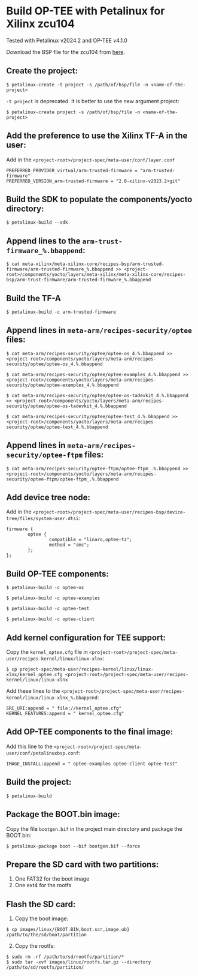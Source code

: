 # Build OP-TEE with Petalinux for Xilinx zcu104

Tested with Petalinux v2024.2 and OP-TEE v4.1.0

Download the BSP file for the zcu104 from [here](https://www.xilinx.com/support/download/index.html/content/xilinx/en/downloadNav/embedded-design-tools.html).

## Create the project:

```text
$ petalinux-create -t project -s /path/of/bsp/file -n <name-of-the-project>
```

```-t project``` is deprecated. It is better to use the new argument project:

```text
$ petalinux-create project -s /path/of/bsp/file -n <name-of-the-project>
```

## Add the preference to use the Xilinx TF-A in the user:

Add in the ```<project-root>/project-spec/meta-user/conf/layer.conf```

```text
PREFERRED_PROVIDER_virtual/arm-trusted-firmware = "arm-trusted-firmware"
PREFERRED_VERSION_arm-trusted-firmware = "2.8-xilinx-v2023.2+git"
```

## Build the SDK to populate the components/yocto directory:

```text
$ petalinux-build --sdk
```

## Append lines to the ``arm-trust-firmware_%.bbappend``:

```text
$ cat meta-xilinx/meta-xilinx-core/recipes-bsp/arm-trusted-firmware/arm-trusted-firmware_%.bbappend >> <project-root>/components/yocto/layers/meta-xilinx/meta-xilinx-core/recipes-bsp/arm-trust-firmware/arm-trusted-firmware_%.bbappend
```

## Build the TF-A

```text
$ petalinux-build -c arm-trusted-firmware
```

## Append lines in ```meta-arm/recipes-security/optee``` files:

```text
$ cat meta-arm/recipes-security/optee/optee-os_4.%.bbappend >> <project-root>/components/yocto/layers/meta-arm/recipes-security/optee/optee-os_4.%.bbappend

$ cat meta-arm/recipes-security/optee/optee-examples_4.%.bbappend >> <project-root>/components/yocto/layers/meta-arm/recipes-security/optee/optee-examples_4.%.bbappend

$ cat meta-arm/recipes-security/optee/optee-os-tadevkit_4.%.bbappend >> <project-root>/components/yocto/layers/meta-arm/recipes-security/optee/optee-os-tadevkit_4.%.bbappend

$ cat meta-arm/recipes-security/optee/optee-test_4.%.bbappend >> <project-root>/components/yocto/layers/meta-arm/recipes-security/optee/optee-test_4.%.bbappend
```

## Append lines in ```meta-arm/recipes-security/optee-ftpm``` files:

```text
$ cat meta-arm/recipes-security/optee-ftpm/optee-ftpm_.%.bbappend >> <project-root>/components/yocto/layers/meta-arm/recipes-security/optee-ftpm/optee-ftpm_.%.bbappend
```

## Add device tree node:

Add in the ```<project-root>/project-spec/meta-user/recipes-bsp/device-tree/files/system-user.dtsi```:

```text
firmware {
        optee {
                compatible = "linaro,optee-tz";
                method = "smc";
        };
};
```

## Build OP-TEE components:

```text
$ petalinux-build -c optee-os

$ petalinux-build -c optee-examples

$ petalinux-build -c optee-test

$ petalinux-build -c optee-client
```

## Add kernel configuration for TEE support:

Copy the ```kernel_optee.cfg``` file in ```<project-root>/project-spec/meta-user/recipes-kernel/linux/linux-xlnx```:

```text
$ cp project-spec/meta-user/recipes-kernel/linux/linux-xlnx/kernel_optee.cfg <project-root>/project-spec/meta-user/recipes-kernel/linux/linux-xlnx
```

Add these lines to the ```<project-root>/project-spec/meta-user/recipes-kernel/linux/linux-xlnx_%.bbappend```:

```text
SRC_URI:append = " file://kernel_optee.cfg"
KERNEL_FEATURES:append = " kernel_optee.cfg"
```

## Add OP-TEE components to the final image:

Add this line to the ```<project-root>/project-spec/meta-user/conf/petalinuxbsp.conf```:

```text
IMAGE_INSTALL:append = " optee-examples optee-client optee-test"
```

## Build the project:

```text
$ petalinux-build
```

## Package the BOOT.bin image:

Copy the file ```bootgen.bif``` in the project main directory and package the BOOT.bin:

```text
$ petalinux-package boot --bif bootgen.bif --force
```

## Prepare the SD card with two partitions:

1. One FAT32 for the boot image
2. One ext4 for the rootfs

## Flash the SD card:

1. Copy the boot image:

```text
$ cp images/linux/{BOOT.BIN,boot.scr,image.ub} /path/to/the/sd/boot/partition
```

2. Copy the rootfs:

```text
$ sudo rm -rf /path/to/sd/rootfs/partition/*
$ sudo tar -xvf images/linux/rootfs.tar.gz --directory /path/to/sd/rootfs/partition/
```